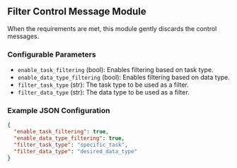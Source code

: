 <!--
SPDX-FileCopyrightText: Copyright (c) 2022-2023, NVIDIA CORPORATION & AFFILIATES. All rights reserved.
SPDX-License-Identifier: Apache-2.0

Licensed under the Apache License, Version 2.0 (the "License");
you may not use this file except in compliance with the License.
You may obtain a copy of the License at

http://www.apache.org/licenses/LICENSE-2.0

Unless required by applicable law or agreed to in writing, software
distributed under the License is distributed on an "AS IS" BASIS,
WITHOUT WARRANTIES OR CONDITIONS OF ANY KIND, either express or implied.
See the License for the specific language governing permissions and
limitations under the License.
-->

## Filter Control Message Module

When the requirements are met, this module gently discards the control messages.

### Configurable Parameters

- `enable_task_filtering` (bool): Enables filtering based on task type.
- `enable_data_type_filtering` (bool): Enables filtering based on data type.
- `filter_task_type` (str): The task type to be used as a filter.
- `filter_data_type` (str): The data type to be used as a filter.

### Example JSON Configuration

```json
{
  "enable_task_filtering": true,
  "enable_data_type_filtering": true,
  "filter_task_type": "specific_task",
  "filter_data_type": "desired_data_type"
}
```